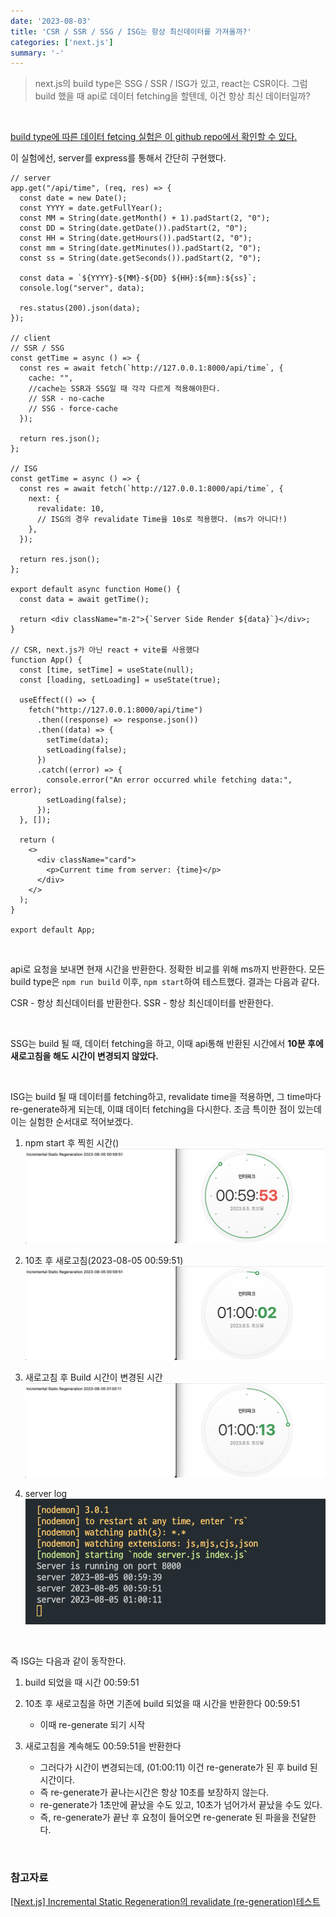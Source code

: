 ```yaml
---
date: '2023-08-03'
title: 'CSR / SSR / SSG / ISG는 항상 최신데이터를 가져올까?'
categories: ['next.js']
summary: '-'
---
```


> next.js의 build type은 SSG / SSR / ISG가 있고, react는 CSR이다.
> 그럼 build 했을 때 api로 데이터 fetching을 할텐데, 이건 항상 최신 데이터일까?

<br>

[build type에 따른 데이터 fetcing 실험은 이 github repo에서 확인할 수 있다.](https://github.com/Geuni620/csr-ssr-ssg-isg-fetching.git)

이 실험에선, server를 express를 통해서 간단히 구현했다.

```JS
// server
app.get("/api/time", (req, res) => {
  const date = new Date();
  const YYYY = date.getFullYear();
  const MM = String(date.getMonth() + 1).padStart(2, "0");
  const DD = String(date.getDate()).padStart(2, "0");
  const HH = String(date.getHours()).padStart(2, "0");
  const mm = String(date.getMinutes()).padStart(2, "0");
  const ss = String(date.getSeconds()).padStart(2, "0");

  const data = `${YYYY}-${MM}-${DD} ${HH}:${mm}:${ss}`;
  console.log("server", data);

  res.status(200).json(data);
});

// client
// SSR / SSG
const getTime = async () => {
  const res = await fetch(`http://127.0.0.1:8000/api/time`, {
    cache: "",
    //cache는 SSR과 SSG일 때 각각 다르게 적용해야한다.
    // SSR - no-cache
    // SSG - force-cache
  });

  return res.json();
};

// ISG
const getTime = async () => {
  const res = await fetch(`http://127.0.0.1:8000/api/time`, {
    next: {
      revalidate: 10,
      // ISG의 경우 revalidate Time을 10s로 적용했다. (ms가 아니다!)
    },
  });

  return res.json();
};

export default async function Home() {
  const data = await getTime();

  return <div className="m-2">{`Server Side Render ${data}`}</div>;
}

// CSR, next.js가 아닌 react + vite를 사용했다
function App() {
  const [time, setTime] = useState(null);
  const [loading, setLoading] = useState(true);

  useEffect(() => {
    fetch("http://127.0.0.1:8000/api/time")
      .then((response) => response.json())
      .then((data) => {
        setTime(data);
        setLoading(false);
      })
      .catch((error) => {
        console.error("An error occurred while fetching data:", error);
        setLoading(false);
      });
  }, []);

  return (
    <>
      <div className="card">
        <p>Current time from server: {time}</p>
      </div>
    </>
  );
}

export default App;
```

<br>

api로 요청을 보내면 현재 시간을 반환한다. 정확한 비교를 위해 ms까지 반환한다.
모든 build type은 `npm run build` 이후, `npm start`하여 테스트했다.
결과는 다음과 같다.

CSR - 항상 최신데이터를 반환한다.
SSR - 항상 최신데이터를 반환한다.

<br>

SSG는 build 될 때, 데이터 fetching을 하고, 이때 api통해 반환된 시간에서 **10분 후에 새로고침을 해도 시간이 변경되지 않았다.**

<br>

ISG는 build 될 때 데이터를 fetching하고, revalidate time을 적용하면, 그 time마다 re-generate하게 되는데, 이떄 데이터 fetching을 다시한다.
조금 특이한 점이 있는데 이는 실험한 순서대로 적어보겠다.

1. npm start 후 찍힌 시간()
   ![Build 후 찍힌 시간 00:59:51 / 실제시간 00:59:53](./isg-log-1.png)

2. 10초 후 새로고침(2023-08-05 00:59:51)
   ![Build 후 찍힌 시간 00:59:51 / 실제시간 01:00:02](./isg-log-2.png)

3. 새로고침 후 Build 시간이 변경된 시간
   ![Build 후 찍힌 시간 01:00:11 / 실제시간 01:00:13](./isg-log-3.png)

4. server log
   ![](./isg-server-log.png)

<br>

즉 ISG는 다음과 같이 동작한다.

1. build 되었을 때 시간 00:59:51
2. 10초 후 새로고침을 하면 기존에 build 되었을 때 시간을 반환한다 00:59:51

   - 이때 re-generate 되기 시작

3. 새로고침을 계속해도 00:59:51을 반환한다

   - 그러다가 시간이 변경되는데, (01:00:11) 이건 re-generate가 된 후 build 된 시간이다.
   - 즉 re-generate가 끝나는시간은 항상 10초를 보장하지 않는다.
   - re-generate가 1초만에 끝났을 수도 있고, 10초가 넘어가서 끝났을 수도 있다.
   - 즉, re-generate가 끝난 후 요청이 들어오면 re-generate 된 파을을 전달한다.

<br>

### 참고자료

[[Next.js] Incremental Static Regeneration의 revalidate (re-generation)테스트](https://velog.io/@dldngus5/nextjs-revalidate)
